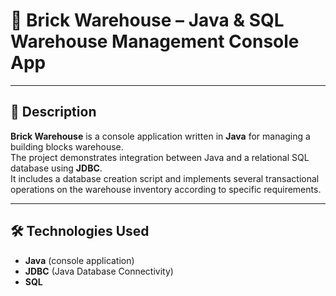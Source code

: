 # 🚀 Brick Warehouse – Java & SQL Warehouse Management Console App

---

## 📄 Description

**Brick Warehouse** is a console application written in **Java** for managing a building blocks warehouse.  
The project demonstrates integration between Java and a relational SQL database using **JDBC**.  
It includes a database creation script and implements several transactional operations on the warehouse inventory according to specific requirements.

---

## 🛠️ Technologies Used

- **Java** (console application)
- **JDBC** (Java Database Connectivity)
- **SQL** 
